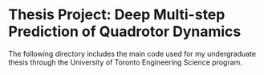 # Thesis Project: Deep Multi-step Prediction of Quadrotor Dynamics

The following directory includes the main code used for my undergraduate thesis through the University of Toronto Engineering Science program. 